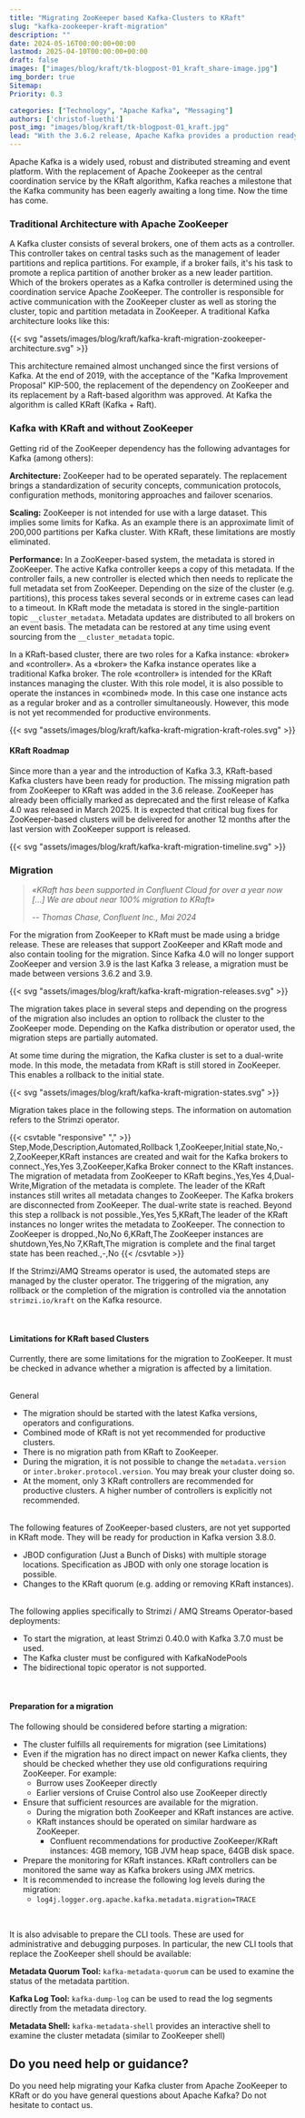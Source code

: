 ```yaml
---
title: "Migrating ZooKeeper based Kafka-Clusters to KRaft"
slug: "kafka-zookeeper-kraft-migration"
description: ""
date: 2024-05-16T00:00:00+00:00
lastmod: 2025-04-10T00:00:00+00:00
draft: false
images: ["images/blog/kraft/tk-blogpost-01_kraft_share-image.jpg"]
img_border: true
Sitemap:
Priority: 0.3

categories: ["Technology", "Apache Kafka", "Messaging"]
authors: ['christof-luethi']
post_img: "images/blog/kraft/tk-blogpost-01_kraft.jpg"
lead: "With the 3.6.2 release, Apache Kafka provides a production ready migration path from Apache ZooKeeper-based clusters to KRaft. What you need to know and what you should consider for the migration is summarized here."
---
```


Apache Kafka is a widely used, robust and distributed streaming and event platform. With the replacement of
Apache Zookeeper as the central coordination service by the KRaft algorithm, Kafka reaches a milestone
that the Kafka community has been eagerly awaiting a long time. Now the time has come.

### Traditional Architecture with Apache ZooKeeper

A Kafka cluster consists of several brokers, one of them acts as a controller. This controller takes on central
tasks such as the management of leader partitions and replica partitions. For example, if a broker fails, it's his task
to promote a replica partition of another broker as a new leader partition. Which of the brokers operates as a Kafka
controller is determined using the coordination service Apache ZooKeeper. The controller is responsible for active
communication with the ZooKeeper cluster as well as storing the cluster, topic and partition metadata in ZooKeeper.
A traditional Kafka architecture looks like this:

{{< svg "assets/images/blog/kraft/kafka-kraft-migration-zookeeper-architecture.svg" >}}

This architecture remained almost unchanged since the first versions of Kafka. At the end of 2019, with the acceptance
of the "Kafka Improvement Proposal" KIP-500, the replacement of the dependency on ZooKeeper and its replacement by a
Raft-based algorithm was approved. At Kafka the algorithm is called KRaft (Kafka + Raft).

### Kafka with KRaft and without ZooKeeper

Getting rid of the ZooKeeper dependency has the following advantages for Kafka (among others):

**Architecture:** ZooKeeper had to be operated separately. The replacement brings a standardization of
security concepts, communication protocols, configuration methods, monitoring approaches and failover scenarios.

**Scaling:** ZooKeeper is not intended for use with a large dataset. This implies some limits for Kafka. As an example
there is an approximate limit of 200,000 partitions per Kafka cluster. With KRaft, these limitations are mostly eliminated.

**Performance:** In a ZooKeeper-based system, the metadata is stored in ZooKeeper. The active Kafka controller keeps a
copy of this metadata. If the controller fails, a new controller is elected which then needs to replicate the full
metadata set from ZooKeeper. Depending on the size of the cluster (e.g. partitions), this process takes several seconds
or in extreme cases can lead to a timeout. In KRaft mode the metadata is stored in the single-partition topic
`__cluster_metadata`. Metadata updates are distributed to all brokers on an event basis. The metadata can be restored
at any time using event sourcing from the `__cluster_metadata` topic.

In a KRaft-based cluster, there are two roles for a Kafka instance: «broker» and «controller». As a «broker» the Kafka
instance operates like a traditional Kafka broker. The role «controller» is intended for the KRaft instances managing
the cluster. With this role model, it is also possible to operate the instances in «combined» mode. In this case one
instance acts as a regular broker and as a controller simultaneously. However, this mode is not yet recommended for
productive environments.

{{< svg "assets/images/blog/kraft/kafka-kraft-migration-kraft-roles.svg" >}}

#### KRaft Roadmap

Since more than a year and the introduction of Kafka 3.3, KRaft-based Kafka clusters have been ready for production.
The missing migration path from ZooKeeper to KRaft was added in the 3.6 release. ZooKeeper has already been officially
marked as deprecated and the first release of Kafka 4.0 was released in March 2025. It is
expected that critical bug fixes for ZooKeeper-based clusters will be delivered for another 12 months after the last
version with ZooKeeper support is released.

{{< svg "assets/images/blog/kraft/kafka-kraft-migration-timeline.svg" >}}

### Migration

> _«KRaft has been supported in Confluent Cloud for over a year now […] We are about near 100% migration to KRaft»_
>
> -- <cite>Thomas Chase, Confluent Inc., Mai 2024</cite>

For the migration from ZooKeeper to KRaft must be made using a bridge release. These are releases that support ZooKeeper
and KRaft mode and also contain tooling for the migration. Since Kafka 4.0 will no longer support ZooKeeper and version
3.9 is the last Kafka 3 release, a migration must be made between versions 3.6.2 and 3.9.

{{< svg "assets/images/blog/kraft/kafka-kraft-migration-releases.svg" >}}

The migration takes place in several steps and depending on the progress of the migration also includes an option to
rollback the cluster to the ZooKeeper mode. Depending on the Kafka distribution or operator used, the migration steps
are partially automated.

At some time during the migration, the Kafka cluster is set to a dual-write mode. In this mode, the metadata from KRaft
is still stored in ZooKeeper. This enables a rollback to the initial state.

{{< svg "assets/images/blog/kraft/kafka-kraft-migration-states.svg" >}}

Migration takes place in the following steps. The information on automation refers to the Strimzi operator.

{{< csvtable "responsive" "," >}}
Step,Mode,Description,Automated,Rollback
1,ZooKeeper,Initial state,No,-
2,ZooKeeper,KRaft instances are created and wait for the Kafka brokers to connect.,Yes,Yes
3,ZooKeeper,Kafka Broker connect to the KRaft instances. The migration of metadata from ZooKeeper to KRaft begins.,Yes,Yes
4,Dual-Write,Migration of the metadata is complete. The leader of the KRaft instances still writes all metadata changes to ZooKeeper. The Kafka brokers are disconnected from ZooKeeper. The dual-write state is reached. Beyond this step a rollback is not possible.,Yes,Yes
5,KRaft,The leader of the KRaft instances no longer writes the metadata to ZooKeeper. The connection to ZooKeeper is dropped.,No,No
6,KRaft,The ZooKeeper instances are shutdown,Yes,No
7,KRaft,The migration is complete and the final target state has been reached.,-,No
{{< /csvtable >}}

If the Strimzi/AMQ Streams operator is used, the automated steps are managed by the cluster operator. The triggering of
the migration, any rollback or the completion of the migration is controlled via the annotation `strimzi.io/kraft` on
the Kafka resource.

<br />

#### Limitations for KRaft based Clusters

Currently, there are some limitations for the migration to ZooKeeper. It must be checked in advance whether a migration
is affected by a limitation.

<br />
General

* The migration should be started with the latest Kafka versions, operators and configurations.
* Combined mode of KRaft is not yet recommended for productive clusters.
* There is no migration path from KRaft to ZooKeeper.
* During the migration, it is not possible to change the `metadata.version` or `inter.broker.protocol.version`. You may break your cluster doing so.
* At the moment, only 3 KRaft controllers are recommended for productive clusters. A higher number of controllers is explicitly not recommended.

<br />
The following features of ZooKeeper-based clusters, are not yet supported in KRaft mode. They will be ready for production in Kafka version 3.8.0.

* JBOD configuration (Just a Bunch of Disks) with multiple storage locations. Specification as JBOD with only one storage location is possible.
* Changes to the KRaft quorum (e.g. adding or removing KRaft instances).

<br />
The following applies specifically to Strimzi / AMQ Streams Operator-based deployments:

* To start the migration, at least Strimzi 0.40.0 with Kafka 3.7.0 must be used.
* The Kafka cluster must be configured with KafkaNodePools
* The bidirectional topic operator is not supported.

<br />

#### Preparation for a migration

The following should be considered before starting a migration:

* The cluster fulfills all requirements for migration (see Limitations)
* Even if the migration has no direct impact on newer Kafka clients, they should be checked whether they use old configurations requiring ZooKeeper. For example:
  * Burrow uses ZooKeeper directly
  * Earlier versions of Cruise Control also use ZooKeeper directly
* Ensure that sufficient resources are available for the migration.
  * During the migration both ZooKeeper and KRaft instances are active.
  * KRaft instances should be operated on similar hardware as ZooKeeper.
    * Confluent recommendations for productive ZooKeeper/KRaft instances: 4GB memory, 1GB JVM heap space, 64GB disk space.
* Prepare the monitoring for KRaft instances. KRaft controllers can be monitored the same way as Kafka brokers using JMX metrics.
* It is recommended to increase the following log levels during the migration:
  * `log4j.logger.org.apache.kafka.metadata.migration=TRACE`

<br />

It is also advisable to prepare the CLI tools. These are used for administrative and debugging purposes. In particular,
the new CLI tools that replace the ZooKeeper shell should be available:

**Metadata Quorum Tool:** `kafka-metadata-quorum` can be used to examine the status of the metadata partition.

**Kafka Log Tool:** `kafka-dump-log` can be used to read the log segments directly from the metadata directory.

**Metadata Shell:** `kafka-metadata-shell` provides an interactive shell to examine the cluster metadata (similar to ZooKeeper shell)

## Do you need help or guidance?

Do you need help migrating your Kafka cluster from Apache ZooKeeper to KRaft or do you have general questions about Apache Kafka? Do not hesitate to contact us.
